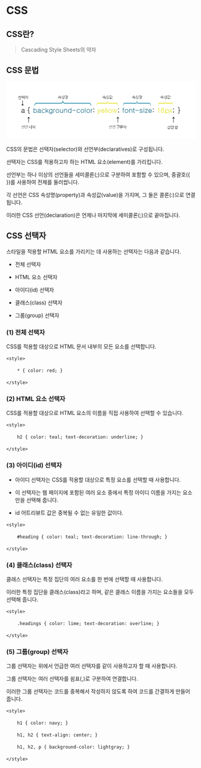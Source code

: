 # CSS
## CSS란? 
> Cascading Style Sheets의 약자

## CSS 문법
![css](img_css_syntax.png)

CSS의 문법은 선택자(selector)와 선언부(declaratives)로 구성됩니다.

선택자는 CSS를 적용하고자 하는 HTML 요소(element)를 가리킵니다.

선언부는 하나 이상의 선언들을 세미콜론(;)으로 구분하여 포함할 수 있으며, 중괄호({ })를 사용하여 전체를 둘러쌉니다.

각 선언은 CSS 속성명(property)과 속성값(value)을 가지며, 그 둘은 콜론(:)으로 연결됩니다.

이러한 CSS 선언(declaration)은 언제나 마지막에 세미콜론(;)으로 끝마칩니다.

## CSS 선택자

스타일을 적용할 HTML 요소를 가리키는 데 사용하는 선택자는 다음과 같습니다.
- 전체 선택자

- HTML 요소 선택자

- 아이디(id) 선택자

- 클래스(class) 선택자

- 그룹(group) 선택자

### (1) 전체 선택자
CSS를 적용할 대상으로 HTML 문서 내부의 모든 요소를 선택합니다.
```
<style>

    * { color: red; }

</style>
```
### (2) HTML 요소 선택자
CSS를 적용할 대상으로 HTML 요소의 이름을 직접 사용하여 선택할 수 있습니다.
```
<style>

    h2 { color: teal; text-decoration: underline; }

</style>
```
### (3) 아이디(id) 선택자
- 아이디 선택자는 CSS를 적용할 대상으로 특정 요소를 선택할 때 사용합니다.

- 이 선택자는 웹 페이지에 포함된 여러 요소 중에서 특정 아이디 이름을 가지는 요소만을 선택해 줍니다.
- id 어트리뷰트 값은 중복될 수 없는 유일한 값이다.
```
<style>

    #heading { color: teal; text-decoration: line-through; }

</style>

```
### (4) 클래스(class) 선택자
클래스 선택자는 특정 집단의 여러 요소를 한 번에 선택할 때 사용합니다.

이러한 특정 집단을 클래스(class)라고 하며, 같은 클래스 이름을 가지는 요소들을 모두 선택해 줍니다.
```
<style>

    .headings { color: lime; text-decoration: overline; }

</style>
```

### (5) 그룹(group) 선택자
그룹 선택자는 위에서 언급한 여러 선택자를 같이 사용하고자 할 때 사용합니다.

그룹 선택자는 여러 선택자를 쉼표(,)로 구분하여 연결합니다.

이러한 그룹 선택자는 코드를 중복해서 작성하지 않도록 하여 코드를 간결하게 만들어 줍니다.
```
<style>

    h1 { color: navy; }

    h1, h2 { text-align: center; }

    h1, h2, p { background-color: lightgray; }

</style>
```
